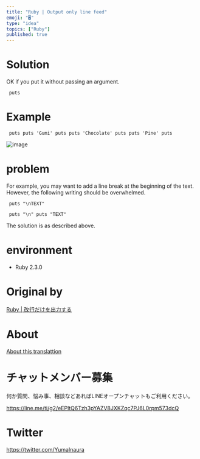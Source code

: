 ```yaml
---
title: "Ruby | Output only line feed"
emoji: "🖥"
type: "idea"
topics: ["Ruby"]
published: true
---
```


# Solution 

OK if you put it without passing an argument.

     puts 

# Example 

     puts puts 'Gumi' puts puts 'Chocolate' puts puts 'Pine' puts 

![image](https://qiita-image-store.s3.amazonaws.com/0/90607/a92b0ce7-935d-dc21-0549-fd2ad5273de9.png)

# problem 

For example, you may want to add a line break at the beginning of the text. However, the following writing should be overwhelmed.

     puts "\nTEXT" 

     puts "\n" puts "TEXT" 

The solution is as described above.

# environment 

- Ruby 2.3.0 


# Original by
[Ruby | 改行だけを出力する](https://qiita.com/Yinaura/items/2d927e04d0ae284db07b)

# About

[About this translattion](https://qiita.com/YumaInaura/items/7f6fd1e9310a6816469a)








<!-- Update From Qiita API -->

# チャットメンバー募集


何か質問、悩み事、相談などあればLINEオープンチャットもご利用ください。

https://line.me/ti/g2/eEPltQ6Tzh3pYAZV8JXKZqc7PJ6L0rpm573dcQ





# Twitter


https://twitter.com/YumaInaura


<!-- Update From Qiita API -->


